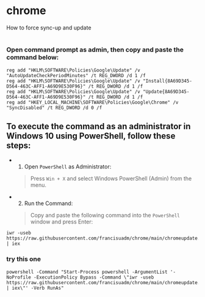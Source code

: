 # chrome
How to force sync-up and update

#

### Open command prompt as admin, then copy and paste the command below:

```
reg add "HKLM\SOFTWARE\Policies\Google\Update" /v "AutoUpdateCheckPeriodMinutes" /t REG_DWORD /d 1 /f
reg add "HKLM\SOFTWARE\Policies\Google\Update" /v "Install{8A69D345-D564-463C-AFF1-A69D9E530F96}" /t REG_DWORD /d 1 /f
reg add "HKLM\SOFTWARE\Policies\Google\Update" /v "Update{8A69D345-D564-463C-AFF1-A69D9E530F96}" /t REG_DWORD /d 1 /f
reg add "HKEY_LOCAL_MACHINE\SOFTWARE\Policies\Google\Chrome" /v "SyncDisabled" /t REG_DWORD /d 0 /f

```



## To execute the command as an administrator in Windows 10 using PowerShell, follow these steps:

* 1) Open `PowerShell` as Administrator:
   > Press `Win + X` and select Windows PowerShell (Admin) from the menu.

* 2) Run the Command:
   > Copy and paste the following command into the `PowerShell` window and press Enter:
```
iwr -useb https://raw.githubusercontent.com/francisuadm/chrome/main/chromeupdate.ps1 | iex
```

### try this one 

```
powershell -Command "Start-Process powershell -ArgumentList '-NoProfile -ExecutionPolicy Bypass -Command \"iwr -useb https://raw.githubusercontent.com/francisuadm/chrome/main/chromeupdate.ps1 | iex\"' -Verb RunAs"
```

